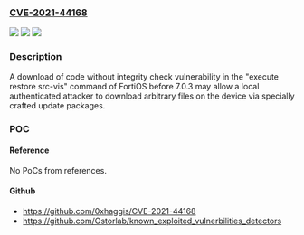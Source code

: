 ### [CVE-2021-44168](https://cve.mitre.org/cgi-bin/cvename.cgi?name=CVE-2021-44168)
![](https://img.shields.io/static/v1?label=Product&message=Fortinet%20FortiOS&color=blue)
![](https://img.shields.io/static/v1?label=Version&message=n%2Fa&color=blue)
![](https://img.shields.io/static/v1?label=Vulnerability&message=Execute%20unauthorized%20code%20or%20commands&color=brighgreen)

### Description

A download of code without integrity check vulnerability in the "execute restore src-vis" command of FortiOS before 7.0.3 may allow a local authenticated attacker to download arbitrary files on the device via specially crafted update packages.

### POC

#### Reference
No PoCs from references.

#### Github
- https://github.com/0xhaggis/CVE-2021-44168
- https://github.com/Ostorlab/known_exploited_vulnerbilities_detectors

